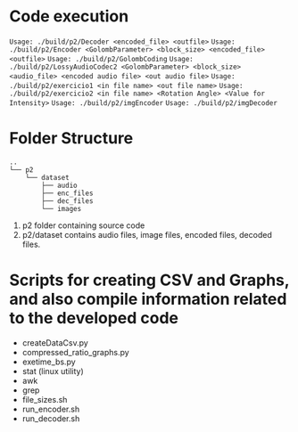# Code execution
`Usage: ./build/p2/Decoder <encoded_file> <outfile>`
`Usage: ./build/p2/Encoder <GolombParameter> <block_size> <encoded_file> <outfile>`
`Usage: ./build/p2/GolombCoding`
`Usage: ./build/p2/LossyAudioCodec2 <GolombParameter> <block_size> <audio_file> <encoded audio file> <out audio file>`
`Usage: ./build/p2/exercicio1 <in file name> <out file name>`
`Usage: ./build/p2/exercicio2 <in file name> <Rotation Angle> <Value for Intensity>`
`Usage: ./build/p2/imgEncoder`
`Usage: ./build/p2/imgDecoder`


# Folder Structure
```
..
└── p2
    └── dataset
        ├── audio
        ├── enc_files
        ├── dec_files
        └── images
```

1. p2 folder containing source code
2. p2/dataset contains audio files, image files, encoded files, decoded files.

# Scripts for creating CSV and Graphs, and also compile information related to the developed code

- createDataCsv.py
- compressed_ratio_graphs.py
- exetime_bs.py
- stat (linux utility)
- awk
- grep
- file_sizes.sh
- run_encoder.sh
- run_decoder.sh
